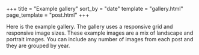 +++
title = "Example gallery"
sort_by = "date"
template = "gallery.html"
page_template = "post.html"
+++

Here is the example gallery. The gallery uses a responsive grid and responsive image sizes. These example images are a mix of landscape and portrait images. You can include any number of images from each post and they are grouped by year.
